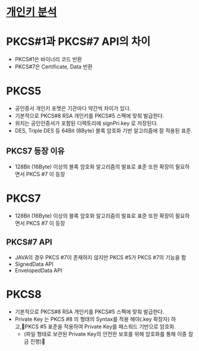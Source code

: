 # [개인키 분석](https://m.blog.naver.com/PostView.nhn?blogId=miku77&logNo=80175213138&proxyReferer=https:%2F%2Fwww.google.com%2F)

# PKCS#1과 PKCS#7 API의 차이
* PKCS#1은 바이너리 코드 반환
* PKCS#7은 Certificate, Data 반환


# PKCS5
* 공인증서 개인키 포멧은 기관마다 약간씩 차이가 있다.
* 기본적으로 PKCS#8 RSA 개인키를 PKCS#5 스펙에 맞춰 발급한다.
* 위치는 공인인증서가 포함된 디렉토리에 signPri.key 로 저장된다.
* DES, Triple DES 등 64Bit (8Byte) 블록 암호화 기반 알고리즘에 잘 적용된 표준.

## PKCS7 등장 이유
* 128Bit (16Byte) 이상의 블록 암호화 알고리즘의 발표로 표준 또한 확장이 필요하면서 PKCS #7 이 등장


# PKCS7
* 128Bit (16Byte) 이상의 블록 암호화 알고리즘의 발표로 표준 또한 확장이 필요하면서 PKCS #7 이 등장


## PKCS#7 API
* JAVA의 경우 PKCS #7이 존재하지 않지만 PKCS #5가 PKCS #7의 기능을 함
* SignedData API
* EnvelopedData API


# PKCS8
* 기본적으로 PKCS#8 RSA 개인키를 PKCS#5 스펙에 맞춰 발급한다.
* Private Key 는 PKCS #8 의 형태의 Syntax를 적용 해야(.key 확장자) 하고,PKCS #5 표준을 적용하여 Private Key를 패스워드 기반으로 암호화.
  * (파일 형태로 보관된 Private Key의 안전한 보호를 위해 암호화를 통해 이중 잠금 진행) 
